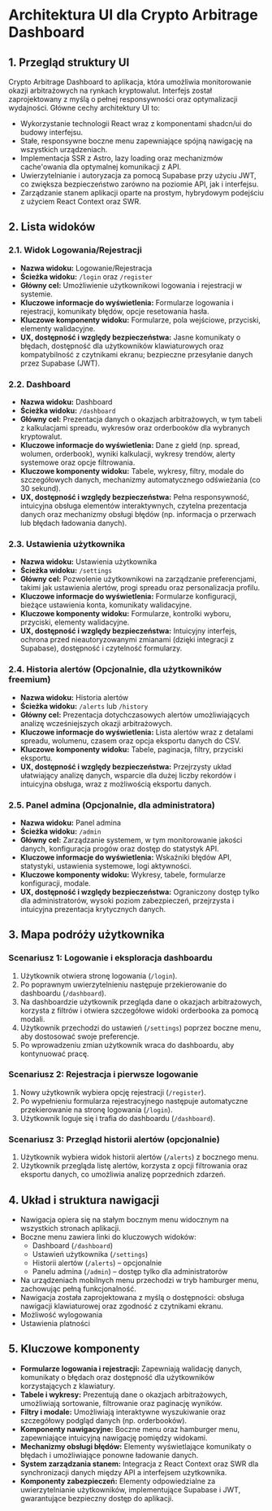# Architektura UI dla Crypto Arbitrage Dashboard

## 1. Przegląd struktury UI

Crypto Arbitrage Dashboard to aplikacja, która umożliwia monitorowanie okazji arbitrażowych na rynkach kryptowalut. Interfejs został zaprojektowany z myślą o pełnej responsywności oraz optymalizacji wydajności. Główne cechy architektury UI to:

- Wykorzystanie technologii React wraz z komponentami shadcn/ui do budowy interfejsu.
- Stałe, responsywne boczne menu zapewniające spójną nawigację na wszystkich urządzeniach.
- Implementacja SSR z Astro, lazy loading oraz mechanizmów cache'owania dla optymalnej komunikacji z API.
- Uwierzytelnianie i autoryzacja za pomocą Supabase przy użyciu JWT, co zwiększa bezpieczeństwo zarówno na poziomie API, jak i interfejsu.
- Zarządzanie stanem aplikacji oparte na prostym, hybrydowym podejściu z użyciem React Context oraz SWR.

## 2. Lista widoków

### 2.1. Widok Logowania/Rejestracji
- **Nazwa widoku:** Logowanie/Rejestracja
- **Ścieżka widoku:** `/login` oraz `/register`
- **Główny cel:** Umożliwienie użytkownikowi logowania i rejestracji w systemie.
- **Kluczowe informacje do wyświetlenia:** Formularze logowania i rejestracji, komunikaty błędów, opcje resetowania hasła.
- **Kluczowe komponenty widoku:** Formularze, pola wejściowe, przyciski, elementy walidacyjne.
- **UX, dostępność i względy bezpieczeństwa:** Jasne komunikaty o błędach, dostępność dla użytkowników klawiaturowych oraz kompatybilność z czytnikami ekranu; bezpieczne przesyłanie danych przez Supabase (JWT).

### 2.2. Dashboard
- **Nazwa widoku:** Dashboard
- **Ścieżka widoku:** `/dashboard`
- **Główny cel:** Prezentacja danych o okazjach arbitrażowych, w tym tabeli z kalkulacjami spreadu, wykresów oraz orderbooków dla wybranych kryptowalut.
- **Kluczowe informacje do wyświetlenia:** Dane z giełd (np. spread, wolumen, orderbook), wyniki kalkulacji, wykresy trendów, alerty systemowe oraz opcje filtrowania.
- **Kluczowe komponenty widoku:** Tabele, wykresy, filtry, modale do szczegółowych danych, mechanizmy automatycznego odświeżania (co 30 sekund).
- **UX, dostępność i względy bezpieczeństwa:** Pełna responsywność, intuicyjna obsługa elementów interaktywnych, czytelna prezentacja danych oraz mechanizmy obsługi błędów (np. informacja o przerwach lub błędach ładowania danych).

### 2.3. Ustawienia użytkownika
- **Nazwa widoku:** Ustawienia użytkownika
- **Ścieżka widoku:** `/settings`
- **Główny cel:** Pozwolenie użytkownikowi na zarządzanie preferencjami, takimi jak ustawienia alertów, progi spreadu oraz personalizacja profilu.
- **Kluczowe informacje do wyświetlenia:** Formularze konfiguracji, bieżące ustawienia konta, komunikaty walidacyjne.
- **Kluczowe komponenty widoku:** Formularze, kontrolki wyboru, przyciski, elementy walidacyjne.
- **UX, dostępność i względy bezpieczeństwa:** Intuicyjny interfejs, ochrona przed nieautoryzowanymi zmianami (dzięki integracji z Supabase), dostępność i czytelność formularzy.

### 2.4. Historia alertów (Opcjonalnie, dla użytkowników freemium)
- **Nazwa widoku:** Historia alertów
- **Ścieżka widoku:** `/alerts` lub `/history`
- **Główny cel:** Prezentacja dotychczasowych alertów umożliwiających analizę wcześniejszych okazji arbitrażowych.
- **Kluczowe informacje do wyświetlenia:** Lista alertów wraz z detalami spreadu, wolumenu, czasem oraz opcja eksportu danych do CSV.
- **Kluczowe komponenty widoku:** Tabele, paginacja, filtry, przyciski eksportu.
- **UX, dostępność i względy bezpieczeństwa:** Przejrzysty układ ułatwiający analizę danych, wsparcie dla dużej liczby rekordów i intuicyjna obsługa, wraz z możliwością eksportu danych.

### 2.5. Panel admina (Opcjonalnie, dla administratora)
- **Nazwa widoku:** Panel admina
- **Ścieżka widoku:** `/admin`
- **Główny cel:** Zarządzanie systemem, w tym monitorowanie jakości danych, konfiguracja progów oraz dostęp do statystyk API.
- **Kluczowe informacje do wyświetlenia:** Wskaźniki błędów API, statystyki, ustawienia systemowe, logi aktywności.
- **Kluczowe komponenty widoku:** Wykresy, tabele, formularze konfiguracji, modale.
- **UX, dostępność i względy bezpieczeństwa:** Ograniczony dostęp tylko dla administratorów, wysoki poziom zabezpieczeń, przejrzysta i intuicyjna prezentacja krytycznych danych.

## 3. Mapa podróży użytkownika

### Scenariusz 1: Logowanie i eksploracja dashboardu
1. Użytkownik otwiera stronę logowania (`/login`).
2. Po poprawnym uwierzytelnieniu następuje przekierowanie do dashboardu (`/dashboard`).
3. Na dashboardzie użytkownik przegląda dane o okazjach arbitrażowych, korzysta z filtrów i otwiera szczegółowe widoki orderbooka za pomocą modali.
4. Użytkownik przechodzi do ustawień (`/settings`) poprzez boczne menu, aby dostosować swoje preferencje.
5. Po wprowadzeniu zmian użytkownik wraca do dashboardu, aby kontynuować pracę.

### Scenariusz 2: Rejestracja i pierwsze logowanie
1. Nowy użytkownik wybiera opcję rejestracji (`/register`).
2. Po wypełnieniu formularza rejestracyjnego następuje automatyczne przekierowanie na stronę logowania (`/login`).
3. Użytkownik loguje się i trafia do dashboardu (`/dashboard`).

### Scenariusz 3: Przegląd historii alertów (opcjonalnie)
1. Użytkownik wybiera widok historii alertów (`/alerts`) z bocznego menu.
2. Użytkownik przegląda listę alertów, korzysta z opcji filtrowania oraz eksportu danych, co umożliwia analizę poprzednich zdarzeń.

## 4. Układ i struktura nawigacji

- Nawigacja opiera się na stałym bocznym menu widocznym na wszystkich stronach aplikacji.
- Boczne menu zawiera linki do kluczowych widoków:
  - Dashboard (`/dashboard`)
  - Ustawień użytkownika (`/settings`)
  - Historii alertów (`/alerts`) – opcjonalnie
  - Panelu admina (`/admin`) – dostęp tylko dla administratorów
- Na urządzeniach mobilnych menu przechodzi w tryb hamburger menu, zachowując pełną funkcjonalność.
- Nawigacja została zaprojektowana z myślą o dostępności: obsługa nawigacji klawiaturowej oraz zgodność z czytnikami ekranu.
- Możliwość wylogowania
- Ustawienia platności 

## 5. Kluczowe komponenty

- **Formularze logowania i rejestracji:** Zapewniają walidację danych, komunikaty o błędach oraz dostępność dla użytkowników korzystających z klawiatury.
- **Tabele i wykresy:** Prezentują dane o okazjach arbitrażowych, umożliwiają sortowanie, filtrowanie oraz paginację wyników.
- **Filtry i modale:** Umożliwiają interaktywne wyszukiwanie oraz szczegółowy podgląd danych (np. orderbooków).
- **Komponenty nawigacyjne:** Boczne menu oraz hamburger menu, zapewniające intuicyjną nawigację pomiędzy widokami.
- **Mechanizmy obsługi błędów:** Elementy wyświetlające komunikaty o błędach i umożliwiające ponowne ładowanie danych.
- **System zarządzania stanem:** Integracja z React Context oraz SWR dla synchronizacji danych między API a interfejsem użytkownika.
- **Komponenty zabezpieczeń:** Elementy odpowiedzialne za uwierzytelnianie użytkowników, implementujące Supabase i JWT, gwarantujące bezpieczny dostęp do aplikacji. 